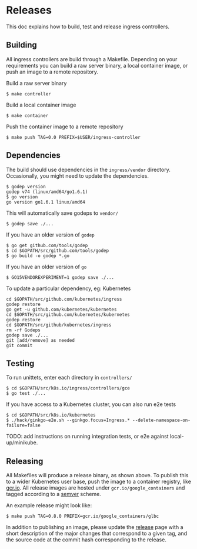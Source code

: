 # Releases

This doc explains how to build, test and release ingress controllers.

## Building

All ingress controllers are build through a Makefile. Depending on your
requirements you can build a raw server binary, a local container image,
or push an image to a remote repository.

Build a raw server binary
```console
$ make controller
```

Build a local container image
```console
$ make container
```

Push the container image to a remote repository
```console
$ make push TAG=0.0 PREFIX=$USER/ingress-controller
```

## Dependencies

The build should use dependencies in the `ingress/vendor` directory.
Occasionally, you might need to update the dependencies.

```console
$ godep version
godep v74 (linux/amd64/go1.6.1)
$ go version
go version go1.6.1 linux/amd64
```

This will automatically save godeps to `vendor/`
```console
$ godep save ./...
```

If you have an older version of `godep`
```console
$ go get github.com/tools/godep
$ cd $GOPATH/src/github.com/tools/godep
$ go build -o godep *.go
```

If you have an older version of `go`
```console
$ GO15VENDOREXPERIMENT=1 godep save ./...
```

To update a particular dependency, eg: Kubernetes
```console
cd $GOPATH/src/github.com/kubernetes/ingress
godep restore
go get -u github.com/kubernetes/kubernetes
cd $GOPATH/src/github.com/kubernetes/kubernetes
godep restore
cd $GOPATH/src/github/kubernetes/ingress
rm -rf Godeps
godep save ./...
git [add/remove] as needed
git commit
```

## Testing

To run unittets, enter each directory in `controllers/`
```console
$ cd $GOPATH/src/k8s.io/ingress/controllers/gce
$ go test ./...
```

If you have access to a Kubernetes cluster, you can also run e2e tests
```console
$ cd $GOPATH/src/k8s.io/kubernetes
$ ./hack/ginkgo-e2e.sh --ginkgo.focus=Ingress.* --delete-namespace-on-failure=false
```

TODO: add instructions on running integration tests, or e2e against
local-up/minikube.

## Releasing

All Makefiles will produce a release binary, as shown above. To publish this
to a wider Kubernetes user base, push the image to a container registry, like
[gcr.io](https://cloud.google.com/container-registry/). All release images are hosted under `gcr.io/google_containers` and
tagged according to a [semver](http://semver.org/) scheme.

An example release might look like:
```
$ make push TAG=0.8.0 PREFIX=gcr.io/google_containers/glbc
```

In addition to publishing an image, please update the [release](https://help.github.com/articles/creating-releases/)
page with a short description of the major changes that correspond to a given
tag, and the source code at the commit hash corresponding to the release.


